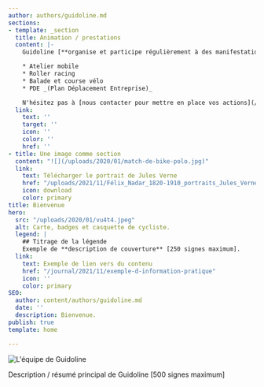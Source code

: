 ```yaml
---
author: authors/guidoline.md
sections:
- template: _section
  title: Animation / prestations
  content: |-
    Guidoline [**organise et participe régulièrement à des manifestations**](/journal/categorie/animation) pour donner son regard sur la **culture vélo**.

    * Atelier mobile
    * Roller racing
    * Balade et course vélo
    * PDE _(Plan Déplacement Entreprise)_

    N'hésitez pas à [nous contacter pour mettre en place vos actions](/a-propos#prestations).
  link:
    text: ''
    target: ''
    icon: ''
    color: ''
    href: ''
- title: Une image comme section
  content: "![](/uploads/2020/01/match-de-bike-polo.jpg)"
  link:
    text: Télécharger le portrait de Jules Verne
    href: "/uploads/2021/11/Félix_Nadar_1820-1910_portraits_Jules_Verne.png"
    icon: download
    color: primary
title: Bienvenue
hero:
  src: "/uploads/2020/01/vu4t4.jpeg"
  alt: Carte, badges et casquette de cycliste.
  legend: |
    ## Titrage de la légende
    Exemple de **description de couverture** [250 signes maximum].
  link:
    text: Exemple de lien vers du contenu
    href: "/journal/2021/11/exemple-d-information-pratique"
    icon: ''
    color: primary
SEO:
  author: content/authors/guidoline.md
  date: ''
  description: Bienvenue.
publish: true
template: home

---
```

![L'équipe de Guidoline](/uploads/pages/bienvenue/equipe-guidoline.jpg)

Description / résumé principal de Guidoline \[500 signes maximum\]